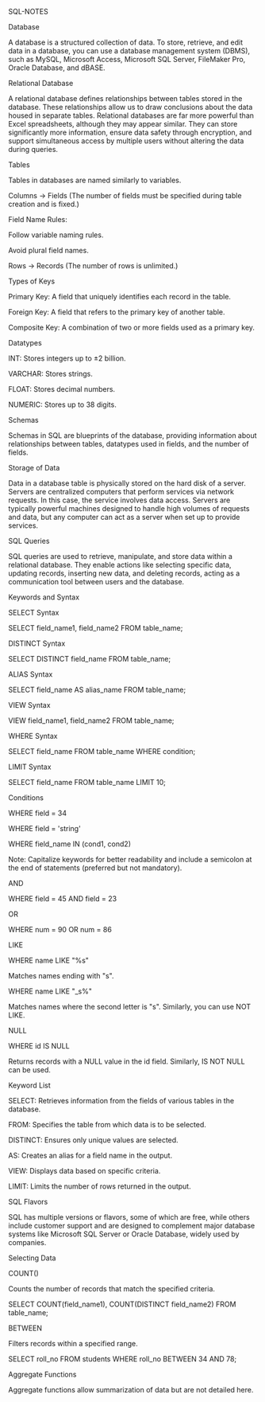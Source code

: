 SQL-NOTES

Database

A database is a structured collection of data. To store, retrieve, and edit data in a database, you can use a database management system (DBMS), such as MySQL, Microsoft Access, Microsoft SQL Server, FileMaker Pro, Oracle Database, and dBASE.

Relational Database

A relational database defines relationships between tables stored in the database. These relationships allow us to draw conclusions about the data housed in separate tables. Relational databases are far more powerful than Excel spreadsheets, although they may appear similar. They can store significantly more information, ensure data safety through encryption, and support simultaneous access by multiple users without altering the data during queries.

Tables

Tables in databases are named similarly to variables.

Columns -> Fields (The number of fields must be specified during table creation and is fixed.)

Field Name Rules:

Follow variable naming rules.

Avoid plural field names.

Rows -> Records (The number of rows is unlimited.)

Types of Keys

Primary Key: A field that uniquely identifies each record in the table.

Foreign Key: A field that refers to the primary key of another table.

Composite Key: A combination of two or more fields used as a primary key.

Datatypes

INT: Stores integers up to ±2 billion.

VARCHAR: Stores strings.

FLOAT: Stores decimal numbers.

NUMERIC: Stores up to 38 digits.

Schemas

Schemas in SQL are blueprints of the database, providing information about relationships between tables, datatypes used in fields, and the number of fields.

Storage of Data

Data in a database table is physically stored on the hard disk of a server. Servers are centralized computers that perform services via network requests. In this case, the service involves data access. Servers are typically powerful machines designed to handle high volumes of requests and data, but any computer can act as a server when set up to provide services.

SQL Queries

SQL queries are used to retrieve, manipulate, and store data within a relational database. They enable actions like selecting specific data, updating records, inserting new data, and deleting records, acting as a communication tool between users and the database.

Keywords and Syntax

SELECT Syntax

SELECT field_name1, field_name2
FROM table_name;

DISTINCT Syntax

SELECT DISTINCT field_name
FROM table_name;

ALIAS Syntax

SELECT field_name AS alias_name
FROM table_name;

VIEW Syntax

VIEW field_name1, field_name2
FROM table_name;

WHERE Syntax

SELECT field_name
FROM table_name
WHERE condition;

LIMIT Syntax

SELECT field_name
FROM table_name
LIMIT 10;

Conditions

WHERE field = 34

WHERE field = 'string'

WHERE field_name IN (cond1, cond2)

Note: Capitalize keywords for better readability and include a semicolon at the end of statements (preferred but not mandatory).

AND

WHERE field = 45 AND field = 23

OR

WHERE num = 90 OR num = 86

LIKE

WHERE name LIKE "%s"

Matches names ending with "s".

WHERE name LIKE "_s%"

Matches names where the second letter is "s". Similarly, you can use NOT LIKE.

NULL

WHERE id IS NULL

Returns records with a NULL value in the id field. Similarly, IS NOT NULL can be used.

Keyword List

SELECT: Retrieves information from the fields of various tables in the database.

FROM: Specifies the table from which data is to be selected.

DISTINCT: Ensures only unique values are selected.

AS: Creates an alias for a field name in the output.

VIEW: Displays data based on specific criteria.

LIMIT: Limits the number of rows returned in the output.

SQL Flavors

SQL has multiple versions or flavors, some of which are free, while others include customer support and are designed to complement major database systems like Microsoft SQL Server or Oracle Database, widely used by companies.

Selecting Data

COUNT()

Counts the number of records that match the specified criteria.

SELECT COUNT(field_name1), COUNT(DISTINCT field_name2)
FROM table_name;

BETWEEN

Filters records within a specified range.

SELECT roll_no
FROM students
WHERE roll_no BETWEEN 34 AND 78;

Aggregate Functions

Aggregate functions allow summarization of data but are not detailed here.

